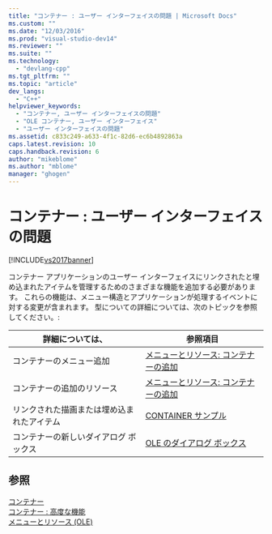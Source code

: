 ```yaml
---
title: "コンテナー : ユーザー インターフェイスの問題 | Microsoft Docs"
ms.custom: ""
ms.date: "12/03/2016"
ms.prod: "visual-studio-dev14"
ms.reviewer: ""
ms.suite: ""
ms.technology: 
  - "devlang-cpp"
ms.tgt_pltfrm: ""
ms.topic: "article"
dev_langs: 
  - "C++"
helpviewer_keywords: 
  - "コンテナー, ユーザー インターフェイスの問題"
  - "OLE コンテナー, ユーザー インターフェイス"
  - "ユーザー インターフェイスの問題"
ms.assetid: c833c249-a633-4f1c-82d6-ec6b4892863a
caps.latest.revision: 10
caps.handback.revision: 6
author: "mikeblome"
ms.author: "mblome"
manager: "ghogen"
---
```

# コンテナー : ユーザー インターフェイスの問題
[!INCLUDE[vs2017banner](../assembler/inline/includes/vs2017banner.md)]

コンテナー アプリケーションのユーザー インターフェイスにリンクされたと埋め込まれたアイテムを管理するためのさまざまな機能を追加する必要があります。  これらの機能は、メニュー構造とアプリケーションが処理するイベントに対する変更が含まれます。  型についての詳細については、次のトピックを参照してください。:  
  
|詳細については、|参照項目|  
|--------------|----------|  
|コンテナーのメニュー追加|[メニューとリソース: コンテナーの追加](../mfc/menus-and-resources-container-additions.md)|  
|コンテナーの追加のリソース|[メニューとリソース: コンテナーの追加](../mfc/menus-and-resources-container-additions.md)|  
|リンクされた描画または埋め込まれたアイテム|[CONTAINER サンプル](../top/visual-cpp-samples.md)|  
|コンテナーの新しいダイアログ ボックス|[OLE のダイアログ ボックス](../mfc/dialog-boxes-in-ole.md)|  
  
## 参照  
 [コンテナー](../mfc/containers.md)   
 [コンテナー : 高度な機能](../mfc/containers-advanced-features.md)   
 [メニューとリソース \(OLE\)](../mfc/menus-and-resources-ole.md)